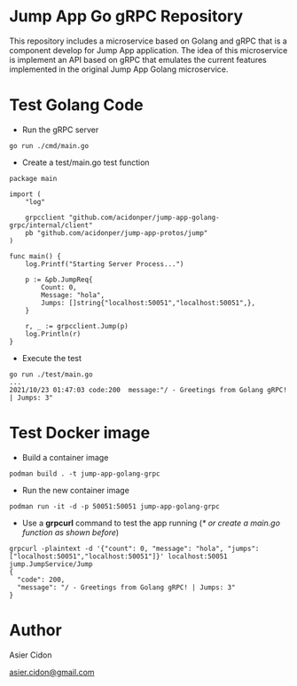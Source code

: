 # Jump App Go gRPC Repository

This repository includes a microservice based on Golang and gRPC that is a component develop for Jump App application. The idea of this microservice is implement an API based on gRPC that emulates the current features implemented in the original Jump App Golang microservice.

# Test Golang Code

- Run the gRPC server

```$bash
go run ./cmd/main.go
```

- Create a test/main.go test function

```$bash
package main

import (
	"log"

	grpcclient "github.com/acidonper/jump-app-golang-grpc/internal/client"
	pb "github.com/acidonper/jump-app-protos/jump"
)

func main() {
	log.Printf("Starting Server Process...")

	p := &pb.JumpReq{
		Count: 0,
		Message: "hola",
		Jumps: []string{"localhost:50051","localhost:50051",},
	}

	r, _ := grpcclient.Jump(p)
	log.Println(r)
}
```

- Execute the test

```$bash
go run ./test/main.go
...
2021/10/23 01:47:03 code:200  message:"/ - Greetings from Golang gRPC! | Jumps: 3"
```

# Test Docker image

- Build a container image

```$bash
podman build . -t jump-app-golang-grpc
```

- Run the new container image

```$bash
podman run -it -d -p 50051:50051 jump-app-golang-grpc
```

- Use a **grpcurl** command to test the app running (_* or create a main.go function as shown before_)

```$bash
grpcurl -plaintext -d '{"count": 0, "message": "hola", "jumps": ["localhost:50051","localhost:50051"]}' localhost:50051 jump.JumpService/Jump
{
  "code": 200,
  "message": "/ - Greetings from Golang gRPC! | Jumps: 3"
}
```

# Author

Asier Cidon

asier.cidon@gmail.com
